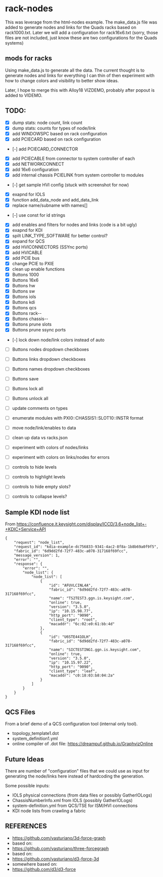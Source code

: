 # rack-nodes

This was leverage from the html-nodes example.  The make_data.js file
was added to generate nodes and links for the Quads racks based on rack1000.txt.  Later we will add a configuration for rack16x6.txt (sorry, those files are not included, just know these are two configurations for the Quads systems)

## mods for racks

Using make_data.js to generate all the data.  The current thought is to generate nodes and links for everything I can thin of then experiment with how to change colors and visibility to better show ideas.

Later, I hope to merge this with Alloy18 VIZDEMO, probably after popout is added to VIDEMO.


## TODO:
- [x] dump stats: node count, link count
- [x] dump stats: counts for types of node/link
- [x] add WINDOWSPC based on rack configuration
- [x] add PCIECARD based on rack configuration
- [-] add PCIECARD_CONNECTOR 
- [x] add PCIECABLE from connector to system controller of each 
- [x] add NETWORKCONNECT
- [x] add 16x6 configuration
- [x] add internal chassis PCIELINK from system controller to modules
- [-] get sample HVI config (stuck with screenshot for now)
- [x] exapnd for IOLS 
- [x] function add_data_node and add_data_link
- [x] replace name/subname with names[]
- [-] use const for id strings
- [x] add enables and filters for nodes and links (code is a bit ugly)
- [x] exapnd for KDI 
- [x] spilt LINK_TYPE_SOFTWARE for better control?
- [x] expand for QCS 
- [x] add HVICONNECTORS (SSYnc ports)
- [x] add HVICABLE
- [x] add PCIE bus
- [x] change PCIE to PXIE
- [x] clean up enable functions
- [x] Buttons 1000
- [x] Buttons 16x6
- [x] Buttons hw
- [x] Buttons sw
- [x] Buttons iols
- [x] Buttons kdi
- [x] Buttons qcs
- [x] Buttons rack--
- [x] Buttons chassis--
- [x] Buttons prune slots
- [x] Buttons prune ssync ports
- [-] lock down node/link colors instead of auto
- [ ] Buttons nodes dropdown checkboxes
- [ ] Buttons links dropdown checkboxes
- [ ] Buttons names dropdown checkboxes
- [ ] Buttons save
- [ ] Buttons lock all
- [ ] Buttons unlock all
- [ ] update comments on types
- [ ] enumerate modules with PXI0::CHASSIS1::SLOT10::INSTR format
- [ ] move node/link/enables to data


- [ ] clean up data vs racks.json
- [ ] experiment with colors of nodes/links
- [ ] experiment with colors on links/nodes for errors
- [ ] controls to hide levels
- [ ] controls to highlight levels
- [ ] controls to hide empty slots?
- [ ] controls to collapse levels?

## Sample KDI node list

From https://confluence.it.keysight.com/display/ICCD/3.6+node_list+-+KDIC+Service+API
```
{
    "request": "node_list",
    "request_id": "kdia-example-dc756833-9341-4ac2-8f8a-1b8b69a0f9f5",
    "fabric_id": "6d9dd2fd-72f7-483c-a078-317168f69fcc",
    "message_version": 1,
    "error": "",
    "response": {
        "error": "",
        "node_list": {
            "node_list": [
                {
                    "id": "AFUVLCINL4A",
                    "fabric_id": "6d9dd2fd-72f7-483c-a078-317168f69fcc",
                    "name": "TS2TEST3.ggn.is.keysight.com",
                    "online": true,
                    "version": "3.5.0",
                    "ip": "10.15.98.77",
                    "http_port": "9090",
                    "client_type": "root",
                    "macaddr": "6c:02:e0:61:bb:4d"
                },
                {
                    "id": "U6STE441OLH",
                    "fabric_id": "6d9dd2fd-72f7-483c-a078-317168f69fcc",
                    "name": "SICTESTING1.ggn.is.keysight.com",
                    "online": true,
                    "version": "3.5.0",
                    "ip": "10.15.97.22",
                    "http_port": "9090",
                    "client_type": "leaf",
                    "macaddr": "c0:18:03:b8:04:2a"
                }
            ]
        }
    }
}
```

## QCS Files

From a brief demo of a QCS configuration tool (internal only tool).

- topology_template1.dot
- system_definition1.yml
- online compiler of .dot file: https://dreampuf.github.io/GraphvizOnline


## Future Ideas

There are number of "configuration" files that we could use as input for generating the node/links here instead of hardcoding
the generation.

Some possible inputs:
- IOLS physical connections (from data files or possibly GatherIOLogs)
- ChassisNumberInfo.xml from IOLS (possibly GatherIOLogs)
- system-definition.yml from QCS/TSE for ISM/HVI connections
- KDI node lists from crawling a fabric



## REFERENCES
- https://github.com/vasturiano/3d-force-graph
- based on:
- https://github.com/vasturiano/three-forcegraph
- based on:
- https://github.com/vasturiano/d3-force-3d
- somewhere based on:
- https://github.com/d3/d3-force



